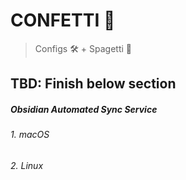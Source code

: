 # CONFETTI  🎉

> Configs 🛠️ + Spagetti 🍝 

## TBD: Finish below section
##### Obsidian Automated Sync Service
###### 1. macOS

###### 2. Linux